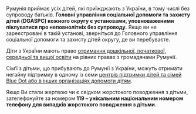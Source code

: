

Румунія приймає усіх дітей, які приїжджають з України, в тому числі без супроводу батьків. **Головні управління соціальної допомоги та захисту дітей (DGASPC) кожного округу є установами, уповноваженими піклуватися про неповнолітніх без супроводу.**  Якщо ви не зареєстровані в такій установі, зверніться до Головного управління соціальної допомоги та захисту дітей округу, де ви перебуваєте.

Діти з України мають право [отримання дошкільної, початкової, середньої та вищої освіти](/article/7df7599e70cba0f244ce6aa43) на рівних правах  з громадянами Румунії.

Сім’ї з дітьми, що прибувають до Румунії з України, можуть отримати негайну підтримку в одному із семи  [центрів підтримки дітей та сімей Blue Dot або в інших організаціях допомоги дітям](/article/67d36586e88ccb1a3d0720b3e).

Якщо Ви стали жертвою чи є свідком жорстокого поводження з дітьми, зателефонуйте за номером **119 – унікальним національним номером телефону для випадків жорстокого поводження з дітьми**.
